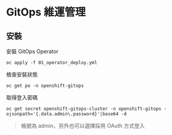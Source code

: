 # GitOps 維運管理

## 安裝

安裝 GitOps Operator
```
oc apply -f 01_operator_deploy.yml
```

檢查安裝狀態
```
oc get po -n openshift-gitops
```

取得登入密碼
```
oc get secret openshift-gitops-cluster -n openshift-gitops -ojsonpath='{.data.admin\.password}'|base64 -d
```
> 帳號為 admin，另外也可以選擇採用 OAuth 方式登入